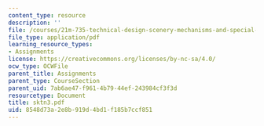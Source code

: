```yaml
---
content_type: resource
description: ''
file: /courses/21m-735-technical-design-scenery-mechanisms-and-special-effects-spring-2004/8548d73a2e8b919d4bd1f185b7ccf851_sktn3.pdf
file_type: application/pdf
learning_resource_types:
- Assignments
license: https://creativecommons.org/licenses/by-nc-sa/4.0/
ocw_type: OCWFile
parent_title: Assignments
parent_type: CourseSection
parent_uid: 7ab6ae47-f961-4b79-44ef-243984cf3f3d
resourcetype: Document
title: sktn3.pdf
uid: 8548d73a-2e8b-919d-4bd1-f185b7ccf851
---
```

